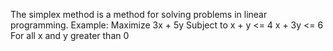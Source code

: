 The simplex method is a method for solving problems in linear programming. 
Example:
	Maximize    3x + 5y
	Subject to	x +  y <= 4
				x + 3y <= 6
	For all x and y greater than 0
